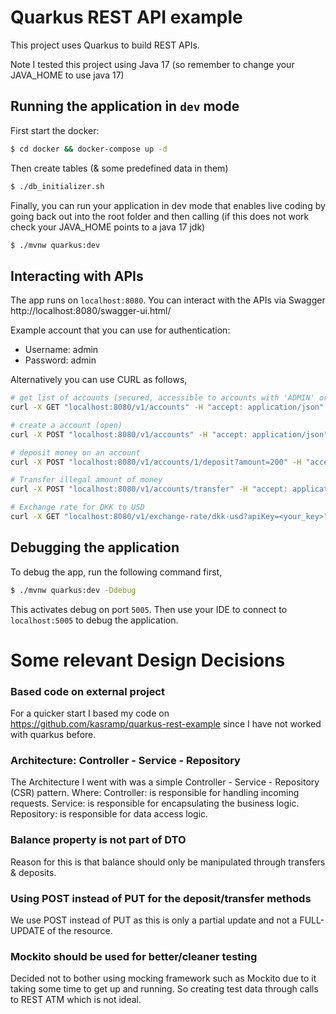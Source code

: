 # Quarkus REST API example

This project uses Quarkus to build REST APIs.

Note I tested this project using Java 17 (so remember to change your JAVA_HOME to use java 17)

## Running the application in `dev` mode

First start the docker:

```bash
$ cd docker && docker-compose up -d
```

Then create tables (& some predefined data in them)

```bash
$ ./db_initializer.sh
```

Finally, you can run your application in dev mode that enables live coding by going back out into the root folder and
then calling (if this does not work check your JAVA_HOME points to a java 17 jdk)

```bash
$ ./mvnw quarkus:dev
```

## Interacting with APIs

The app runs on `localhost:8080`. You can interact with the APIs via Swagger http://localhost:8080/swagger-ui.html/

Example account that you can use for authentication:

- Username: admin
- Password: admin

Alternatively you can use CURL as follows,

```bash
# get list of accounts (secured, accessible to accounts with 'ADMIN' or 'USER' role)
curl -X GET "localhost:8080/v1/accounts" -H "accept: application/json" -u leo:1234

# create a account (open)
curl -X POST "localhost:8080/v1/accounts" -H "accept: application/json" -H "Content-Type: application/json" -d "{\"firstName\":\"Tom\",\"lastName\":\"Cruise\",\"password\":\"password\",\"role\":\"USER\",\"username\":\"tomC\"}" -u admin:admin

# deposit money on an account 
curl -X POST "localhost:8080/v1/accounts/1/deposit?amount=200" -H "accept: application/json" -H "Content-Type: application/json" -u leo:1234

# Transfer illegal amount of money
curl -X POST "localhost:8080/v1/accounts/transfer" -H "accept: application/json" -H "Content-Type: application/json" -d "{\"sourceAccountId\": 1, \"destinationAccountId\": 3, \"amount\": -10}" -u admin:admin

# Exchange rate for DKK to USD
curl -X GET "localhost:8080/v1/exchange-rate/dkk-usd?apiKey=<your_key>" -H "accept: application/json"
```

## Debugging the application

To debug the app, run the following command first,

```bash
$ ./mvnw quarkus:dev -Ddebug
```

This activates debug on port `5005`. Then use your IDE to connect to `localhost:5005` to debug the application.

# Some relevant Design Decisions

### Based code on external project

For a quicker start I based my code on https://github.com/kasramp/quarkus-rest-example since I have not worked with
quarkus before.

### Architecture: Controller - Service - Repository

The Architecture I went with was a simple Controller - Service - Repository (CSR) pattern. Where:
Controller: is responsible for handling incoming requests.
Service: is responsible for encapsulating the business logic.
Repository: is responsible for data access logic.

### Balance property is not part of DTO

Reason for this is that balance should only be manipulated through transfers & deposits.

### Using POST instead of PUT for the deposit/transfer methods

We use POST instead of PUT as this is only a partial update and not a FULL-UPDATE of the resource.

### Mockito should be used for better/cleaner testing

Decided not to bother using mocking framework such as Mockito due to it taking some time to get up and running.
So creating test data through calls to REST ATM which is not ideal.